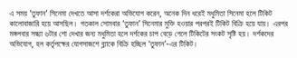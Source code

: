 এ সময় ‘তুফান’ সিনেমা দেখতে আসা দর্শকেরা অভিযোগ করেন, অনেক দিন ধরেই মধুমিতা সিনেমা হলে টিকিট কালোবাজারি হয়ে আসছিল। গতকাল সোমবার ‘তুফান’ সিনেমার মুক্তি হওয়ার পরপরই টিকিট বিক্রি হয়ে যায়। এরপর মঙ্গলবার সন্ধ্যা ৬টার শো দেখার জন্য মধুমিতা হলে দর্শকের চাপ বেড়ে গেলে টিকিটের সংকট সৃষ্টি হয়। দর্শকদের অভিযোগ, হল কর্তৃপক্ষের যোগসাজশে ব্ল্যাকে বিক্রি হচ্ছিল ‘তুফান’-এর টিকিট।
